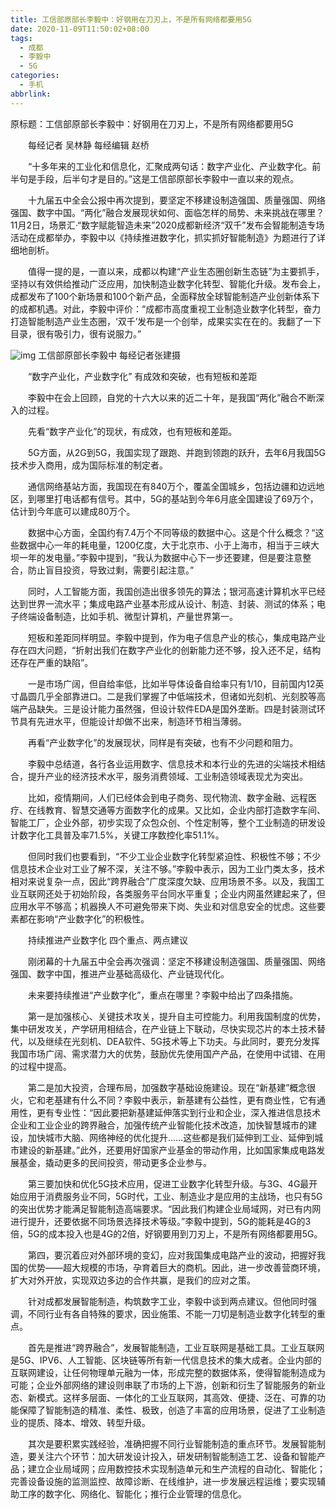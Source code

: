 ```yaml
---
title: 工信部原部长李毅中：好钢用在刀刃上，不是所有网络都要用5G
date: 2020-11-09T11:50:02+08:00
tags:
  - 成都
  - 李毅中
  - 5G
categories:
  - 手机
abbrlink:
---
```


原标题：工信部原部长李毅中：好钢用在刀刃上，不是所有网络都要用5G

　　每经记者 吴林静    每经编辑 赵桥

　　“十多年来的工业化和信息化，汇聚成两句话：数字产业化、产业数字化。前半句是手段，后半句才是目的。”这是工信部原部长李毅中一直以来的观点。

　　十九届五中全会公报中再次提到，要坚定不移建设制造强国、质量强国、网络强国、数字中国。“两化”融合发展现状如何、面临怎样的局势、未来挑战在哪里？11月2日，场景汇·“数字赋能智造未来”2020成都新经济“双千”发布会智能制造专场活动在成都举办，李毅中以《持续推进数字化，抓实抓好智能制造》为题进行了详细地剖析。

　　值得一提的是，一直以来，成都以构建“产业生态圈创新生态链”为主要抓手，坚持以有效供给推动广泛应用，加快制造业数字化转型、智能化升级。发布会上，成都发布了100个新场景和100个新产品，全面释放全球智能制造产业创新体系下的成都机遇。对此，李毅中评价：“成都市高度重视工业制造业数字化转型，奋力打造智能制造产业生态圈，‘双千’发布是一个创举，成果实实在在的。我翻了一下目录，很有吸引力，很有说服力。”

![img](https://cdn.jsdelivr.net/gh/yakeing/Documentation@main/Hexo/images/10ef-kcieyvz7942844.jpg)
工信部原部长李毅中 每经记者张建摄

　　“数字产业化，产业数字化” 有成效和突破，也有短板和差距

　　李毅中在会上回顾，自党的十六大以来的近二十年，是我国“两化”融合不断深入的过程。

　　先看“数字产业化”的现状，有成效，也有短板和差距。

　　5G方面，从2G到5G，我国实现了跟跑、并跑到领跑的跃升，去年6月我国5G技术步入商用，成为国际标准的制定者。

　　通信网络基站方面，我国现在有840万个，覆盖全国城乡，包括边疆和边远地区，到哪里打电话都有信号。其中，5G的基站到今年6月底全国建设了69万个，估计到今年底可以建成80万个。

　　数据中心方面，全国约有7.4万个不同等级的数据中心。这是个什么概念？“这些数据中心一年的耗电量，1200亿度，大于北京市、小于上海市，相当于三峡大坝一年的发电量。”李毅中提到，“我认为数据中心下一步还要建，但是要注意整合，防止盲目投资，导致过剩，需要引起注意。”

　　同时，人工智能方面，我国创造出很多领先的算法；银河高速计算机水平已经达到世界一流水平；集成电路产业基本形成从设计、制造、封装、测试的体系；电子终端设备制造，比如手机、微型计算机，产量世界第一。

　　短板和差距同样明显。李毅中提到，作为电子信息产业的核心，集成电路产业存在四大问题，“折射出我们在数字产业化的创新能力还不够，投入还不足，结构还存在严重的缺陷”。

　　一是市场广阔，但自给率低，比如半导体设备自给率只有1/10，目前国内12英寸晶圆几乎全部靠进口。二是我们掌握了中低端技术，但诸如光刻机、光刻胶等高端产品缺失。三是设计能力虽然强，但设计软件EDA是国外垄断。四是封装测试环节具有先进水平，但能设计却做不出来，制造环节相当薄弱。

　　再看“产业数字化”的发展现状，同样是有突破，也有不少问题和阻力。

　　李毅中总结道，各行各业运用数字、信息技术和本行业的先进的尖端技术相结合，提升产业的经济技术水平，服务消费领域、工业制造领域表现尤为突出。

　　比如，疫情期间，人们已经体会到电子商务、现代物流、数字金融、远程医疗、在线教育、智慧交通等方面数字化的成果。又比如，企业内部打造数字车间、智能工厂，企业外部，初步实现了众包众创、个性定制等，整个工业制造的研发设计数字化工具普及率71.5%，关键工序数控化率51.1%。

　　但同时我们也要看到，“不少工业企业数字化转型紧迫性、积极性不够；不少信息技术企业对工业了解不深，关注不够。”李毅中表示，因为工业门类太多，技术相对来说复杂一点，因此“跨界融合”广度深度欠缺、应用场景不多。以及，我国工业互联网还处于初始阶段，各类服务平台同水平重复；企业内网虽然建起来了，但应用水平不够高；机器换人不可避免带来下岗、失业和对信息安全的忧虑。这些要素都在影响“产业数字化”的积极性。

　　持续推进产业数字化 四个重点、两点建议

　　刚闭幕的十九届五中全会再次强调：坚定不移建设制造强国、质量强国、网络强国、数字中国，推进产业基础高级化、产业链现代化。

　　未来要持续推进“产业数字化”，重点在哪里？李毅中给出了四条措施。

　　第一是加强核心、关键技术攻关，提升自主可控能力。利用我国制度的优势，集中研发攻关，产学研用相结合，在产业链上下联动，尽快实现芯片的本土技术替代，以及继续在光刻机、DEA软件、5G技术等上下功夫。与此同时，要充分发挥我国市场广阔、需求潜力大的优势，鼓励优先使用国产产品，在使用中试错、在用的过程中提高。

　　第二是加大投资，合理布局，加强数字基础设施建设。现在“新基建”概念很火，它和老基建有什么不同？李毅中表示，新基建有公益性，更有商业性，它有通用性，更有专业性：“因此要把新基建延伸落实到行业和企业，深入推进信息技术企业和工业企业的跨界融合，加强传统产业智能化技术改造，加快智慧城市的建设，加快城市大脑、网络神经的优化提升……这些都是我们延伸到工业、延伸到城市建设的新基建。”此外，还要用好国家产业基金的带动作用，比如国家集成电路发展基金，撬动更多的民间投资，带动更多企业参与。

　　第三要加快和优化5G技术应用，促进工业数字化转型升级。与3G、4G最开始应用于消费服务业不同，5G时代，工业、制造业才是应用的主战场，也只有5G的突出优势才能满足智能制造高端要求。“因此我们构建企业局域网，对已有内网进行提升，还要依据不同场景选择技术等级。”李毅中提到，5G的能耗是4G的3倍，5G的成本投入也是4G的2倍，好钢要用到刀刃上，不是所有网络都要用5G。

　　第四，要沉着应对外部环境的变幻，应对我国集成电路产业的波动，把握好我国的优势——超大规模的市场，孕育着巨大的商机。因此，进一步改善营商环境，扩大对外开放，实现双边多边的合作共赢，是我们的应对之策。

　　针对成都发展智能制造，构筑数字工业，李毅中谈到两点建议。但他同时强调，不同行业有各自特殊的要求，因业施策、不能一刀切是制造业数字化转型的重点。

　　首先是推进“跨界融合”，发展智能制造，工业互联网是基础工具。工业互联网是5G、IPV6、人工智能、区块链等所有新一代信息技术的集大成者。企业内部的互联网建设，让任何物理单元融为一体，形成完整的数据体系，使得智能制造成为可能；企业外部网络的建设则串联了市场的上下游，创新和衍生了智能服务的新业态、新模式。这样多层面、一体化的工业互联网，其高效、便捷、泛在、可靠的功能保障了智能制造的精准、柔性、极致，创造了丰富的应用场景，促进了工业制造业的提质、降本、增效、转型升级。

　　其次是要积累实践经验，准确把握不同行业智能制造的重点环节。发展智能制造，要关注六个环节：加大研发设计投入，研发研制智能制造工艺、设备和智能产品；建立企业局域网；应用数控技术实现制造单元和生产流程的自动化、智能化；完善设备设施的监测监控、故障诊断、在线维护，进一步发展远程运维；要实现辅助工序的数字化、网络化、智能化；推行企业管理的信息化。